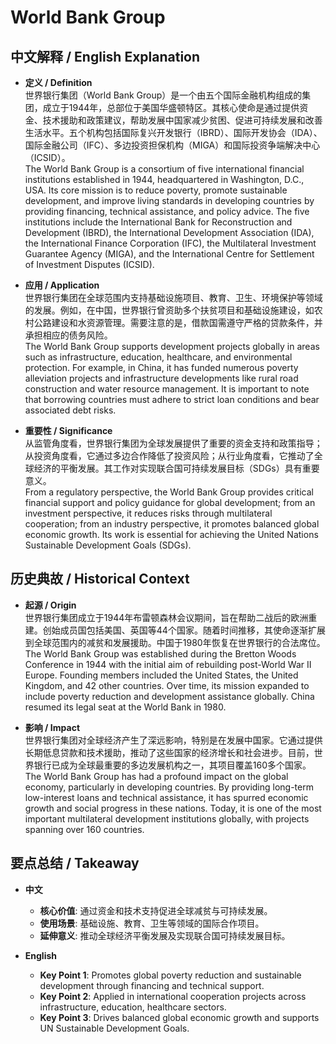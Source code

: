 # World Bank Group

## 中文解释 / English Explanation

* **定义 / Definition**  
  世界银行集团（World Bank Group）是一个由五个国际金融机构组成的集团，成立于1944年，总部位于美国华盛顿特区。其核心使命是通过提供资金、技术援助和政策建议，帮助发展中国家减少贫困、促进可持续发展和改善生活水平。五个机构包括国际复兴开发银行（IBRD）、国际开发协会（IDA）、国际金融公司（IFC）、多边投资担保机构（MIGA）和国际投资争端解决中心（ICSID）。  
  The World Bank Group is a consortium of five international financial institutions established in 1944, headquartered in Washington, D.C., USA. Its core mission is to reduce poverty, promote sustainable development, and improve living standards in developing countries by providing financing, technical assistance, and policy advice. The five institutions include the International Bank for Reconstruction and Development (IBRD), the International Development Association (IDA), the International Finance Corporation (IFC), the Multilateral Investment Guarantee Agency (MIGA), and the International Centre for Settlement of Investment Disputes (ICSID).

* **应用 / Application**  
  世界银行集团在全球范围内支持基础设施项目、教育、卫生、环境保护等领域的发展。例如，在中国，世界银行曾资助多个扶贫项目和基础设施建设，如农村公路建设和水资源管理。需要注意的是，借款国需遵守严格的贷款条件，并承担相应的债务风险。  
  The World Bank Group supports development projects globally in areas such as infrastructure, education, healthcare, and environmental protection. For example, in China, it has funded numerous poverty alleviation projects and infrastructure developments like rural road construction and water resource management. It is important to note that borrowing countries must adhere to strict loan conditions and bear associated debt risks.

* **重要性 / Significance**  
  从监管角度看，世界银行集团为全球发展提供了重要的资金支持和政策指导；从投资角度看，它通过多边合作降低了投资风险；从行业角度看，它推动了全球经济的平衡发展。其工作对实现联合国可持续发展目标（SDGs）具有重要意义。  
  From a regulatory perspective, the World Bank Group provides critical financial support and policy guidance for global development; from an investment perspective, it reduces risks through multilateral cooperation; from an industry perspective, it promotes balanced global economic growth. Its work is essential for achieving the United Nations Sustainable Development Goals (SDGs).

## 历史典故 / Historical Context

* **起源 / Origin**  
  世界银行集团成立于1944年布雷顿森林会议期间，旨在帮助二战后的欧洲重建。创始成员国包括美国、英国等44个国家。随着时间推移，其使命逐渐扩展到全球范围内的减贫和发展援助。中国于1980年恢复在世界银行的合法席位。  
  The World Bank Group was established during the Bretton Woods Conference in 1944 with the initial aim of rebuilding post-World War II Europe. Founding members included the United States, the United Kingdom, and 42 other countries. Over time, its mission expanded to include poverty reduction and development assistance globally. China resumed its legal seat at the World Bank in 1980.

* **影响 / Impact**  
  世界银行集团对全球经济产生了深远影响，特别是在发展中国家。它通过提供长期低息贷款和技术援助，推动了这些国家的经济增长和社会进步。目前，世界银行已成为全球最重要的多边发展机构之一，其项目覆盖160多个国家。  
  The World Bank Group has had a profound impact on the global economy, particularly in developing countries. By providing long-term low-interest loans and technical assistance, it has spurred economic growth and social progress in these nations. Today, it is one of the most important multilateral development institutions globally, with projects spanning over 160 countries.

## 要点总结 / Takeaway

* **中文**  
  - **核心价值**: 通过资金和技术支持促进全球减贫与可持续发展。  
  - **使用场景**: 基础设施、教育、卫生等领域的国际合作项目。  
  - **延伸意义**: 推动全球经济平衡发展及实现联合国可持续发展目标。

* **English**  
  - **Key Point 1**: Promotes global poverty reduction and sustainable development through financing and technical support.  
  - **Key Point 2**: Applied in international cooperation projects across infrastructure, education, healthcare sectors.  
  - **Key Point 3**: Drives balanced global economic growth and supports UN Sustainable Development Goals.
